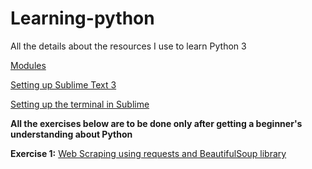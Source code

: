 # Learning-python
All the details about the resources I use to learn Python 3

[Modules](https://1drv.ms/w/s!ApoGskht1cyzmVlVDHbh5Vt_ihoc)

[Setting up Sublime Text 3](https://realpython.com/setting-up-sublime-text-3-for-full-stack-python-development/#themes)

[Setting up the terminal in Sublime ](Learning-python/setupSublimeTerminal.md)

**All the exercises below are to be done only after getting a beginner's understanding about Python**

 **Exercise 1:** [Web Scraping using requests and BeautifulSoup library](https://www.dataquest.io/blog/web-scraping-tutorial-python/)


